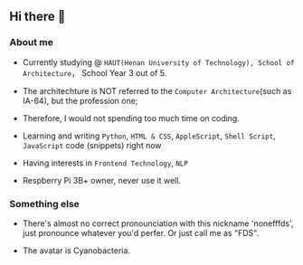 ## Hi there 👋

### About me

- Currently studying @ `HAUT(Henan University of Technology), School of Architecture`， School Year 3 out of 5.
- The architechture is NOT referred to the `Computer Architecture`(such as IA-64), but the profession one;
- Therefore, I would not spending too much time on coding.

- Learning and writing `Python`, `HTML & CSS`, `AppleScript`, `Shell Script`, `JavaScript` code (snippets) right now

- Having interests in `Frontend Technology`, `NLP`

- Respberry Pi 3B+ owner, never use it well.

### Something else

- There's almost no correct pronounciation with this nickname 'nonefffds', just pronounce whatever you'd perfer. Or just call me as "FDS".

- The avatar is Cyanobacteria.
